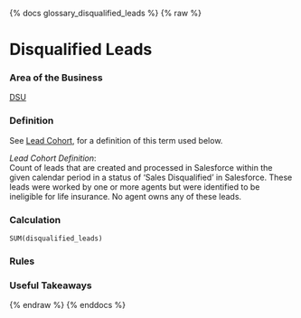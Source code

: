 {% docs glossary_disqualified_leads %}
{% raw %}

<a name="disqualified_leads"></a>
# Disqualified Leads

### Area of the Business
[DSU](#!/exposure/docs.business_glossary.glossary#DSU)

### Definition
See [Lead Cohort](#!/exposure/docs.business_glossary.glossary#lead_cohort_reports),
for a definition of this term used below. 

_Lead Cohort Definition_:  
Count of leads that are created and processed in Salesforce within 
the given calendar period in a status of ‘Sales Disqualified’ in Salesforce. These leads were 
worked by one or more agents but were identified to be ineligible for life insurance. No agent 
owns any of these leads.

### Calculation
`SUM(disqualified_leads)`

### Rules


### Useful Takeaways


{% endraw %}
{% enddocs %}